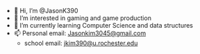 - 👋 Hi, I’m @JasonK390
- 👀 I’m interested in gaming and game production  
- 🌱 I’m currently learning Computer Science and data structures
- 📫 Personal email: Jasonkim3045@gmail.com
  - school email: jkim390@u.rochester.edu

